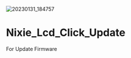 ![20230131_184757](https://user-images.githubusercontent.com/56666070/215782793-3dcff8cb-0560-41d3-9732-241b3cbefce2.jpg)
# Nixie_Lcd_Click_Update
For Update Firmware
